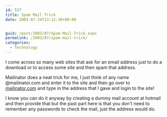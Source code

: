 ```yaml
---
id: 537
title: Spam Mail Trick
date: 2003-07-24T13:12:30+00:00


guid: /post/2003/07/Spam-Mail-Trick.aspx
permalink: /2003/07/spam-mail-trick/
categories:
  - Technology
---
```

<body xmlns="http://www.w3.org/1999/xhtml">
    <p>
        I come across so many web sites that ask for an email address just to do a download
        or to access some site and then spam that address.
    </p>
    <p>
        Mailinator does a neat trick for me,&#160;I just think&#160;of any&#160;name @mailinator.com&#160;and
        enter it&#160;to the site and then go over to <a href="http://www.mailinator.com">mailinator.com</a>&#160;and
        type in the address that I gave and login to the site! 
    </p>
    <p>
        I know you can do it anyway by creating a dummy mail account at hotmail and then provide
        that but the past part here is that you don't need to remember any passwords to check
        the mail, just the address would do.
    </p>
</body>